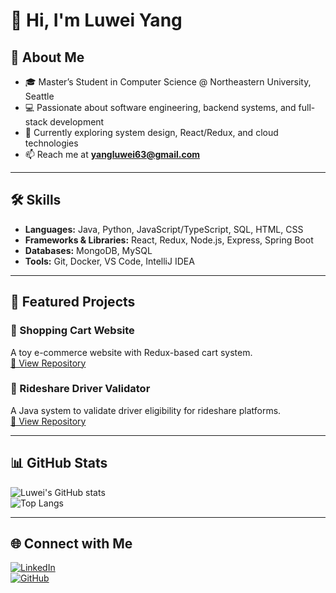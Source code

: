 # 👋 Hi, I'm Luwei Yang

## 🚀 About Me
- 🎓 Master’s Student in Computer Science @ Northeastern University, Seattle
- 💻 Passionate about software engineering, backend systems, and full-stack development
- 🌱 Currently exploring system design, React/Redux, and cloud technologies
- 📫 Reach me at **yangluwei63@gmail.com**

---

## 🛠 Skills
- **Languages:** Java, Python, JavaScript/TypeScript, SQL, HTML, CSS  
- **Frameworks & Libraries:** React, Redux, Node.js, Express, Spring Boot  
- **Databases:** MongoDB, MySQL  
- **Tools:** Git, Docker, VS Code, IntelliJ IDEA  

---

## 📂 Featured Projects
### 🛒 Shopping Cart Website
A toy e-commerce website with Redux-based cart system.  
[🔗 View Repository](https://github.com/yourusername/shopping-cart)

### 🚗 Rideshare Driver Validator
A Java system to validate driver eligibility for rideshare platforms.  
[🔗 View Repository](https://github.com/yourusername/rideshare-validator)

---

## 📊 GitHub Stats
![Luwei's GitHub stats](https://github-readme-stats.vercel.app/api?username=yourusername&show_icons=true&theme=radical)  
![Top Langs](https://github-readme-stats.vercel.app/api/top-langs/?username=yourusername&layout=compact&theme=radical)

---

## 🌐 Connect with Me
[![LinkedIn](https://img.shields.io/badge/LinkedIn-blue?logo=linkedin&logoColor=white)](https://linkedin.com/in/your-link)  
[![GitHub](https://img.shields.io/badge/GitHub-black?logo=github&logoColor=white)](https://github.com/yourusername)
